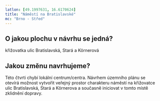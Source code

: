 ```yaml
---
latlon: [49.1997631, 16.6170624]
title: "Náměstí na Bratislavské"
mc: "Brno - Střed"
---
```


## O jakou plochu v návrhu se jedná?

křižovatka ulic Bratislavská, Stará a Körnerová

## Jakou změnu navrhujeme?

Této čtvrti chybí lokální centrum/centra. Návrhem územního plánu se otevírá možnost vytvořit veřejný prostor charakteru náměstí na křižovatce ulic Bratislavská, Stará a Körnerova a současně iniciovat v tomto místě zklidnění dopravy.
